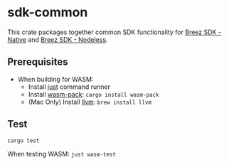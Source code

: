 # sdk-common
This crate packages together common SDK functionality for [Breez SDK - Native](https://github.com/breez/breez-sdk-greenlight) and [Breez SDK - Nodeless](https://github.com/breez/breez-sdk-liquid).

## Prerequisites
* When building for WASM:
  * Install [just](https://github.com/casey/just?tab=readme-ov-file#installation) command runner
  * Install [wasm-pack](https://rustwasm.github.io/docs/wasm-pack/): `cargo install wasm-pack`
  * (Mac Only) Install [llvm](https://llvm.org/): `brew install llvm`

## Test
`cargo test`

When testing WASM:
`just wasm-test`
